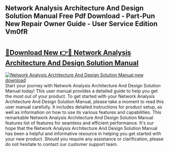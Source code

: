 ## Network Analysis Architecture And Design Solution Manual Free Pdf Download - Part-Pun New Repair Owner Guide - User Service Edition Vm0fR

# <h2><a href="http://bc79871.oget.top/?id=Network+Analysis+Architecture+And+Design+Solution+Manual">🔗Download New 👉🔴 Network Analysis Architecture And Design Solution Manual</a></h2>

[![Network Analysis Architecture And Design Solution Manual new download](https://i.imgur.com/5g1atiW.png)](http://bc79871.oget.top/?id=Network+Analysis+Architecture+And+Design+Solution+Manual)
Start your journey with Network Analysis Architecture And Design Solution Manual today! This user manual provides a detailed guide to help you get the most out of your product. To get started with your Network Analysis Architecture And Design Solution Manual, please take a moment to read this user manual carefully. It includes detailed instructions for product setup, as well as information on how to use its various features and capabilities. This remarkable Network Analysis Architecture And Design Solution Manual features list of features for seamless and efficient performance. It's our hope that the Network Analysis Architecture And Design Solution Manual has been a helpful and informative resource in helping you get started with your new product. Should you require any assistance or clarification, please do not hesitate to contact our customer support team.
